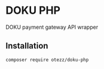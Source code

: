 # DOKU PHP
DOKU payment gateway API wrapper

Installation
------------
`composer require otezz/doku-php`
